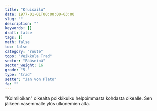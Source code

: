 ```yaml
---
title: "Kruisailu"
date: 1977-01-01T00:00:00+03:00
slug: ""
description: ""
keywords: []
draft: false
tags: []
math: false
toc: false
category: "route"
topo: "Veikkola Trad"
sector: "Pääseinä"
sector_weight: 16
grade: "5-"
type: "trad"
setter: "Jan von Plato"
fa: ""
---
```


"Kolmiloikan" oikealta poikkikulku helpoimmasta kohdasta oikealle. Sen jälkeen vasemmalle ylös ulkonemien alta.
